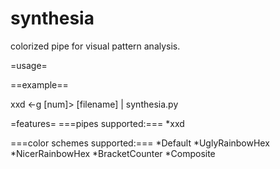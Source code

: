 synthesia
=========

colorized pipe for visual pattern analysis.

=usage=

==example==

xxd <-g [num]> [filename] | synthesia.py

=features=
===pipes supported:===
  *xxd
  
===color schemes supported:===
  *Default
  *UglyRainbowHex
  *NicerRainbowHex
  *BracketCounter
  *Composite
